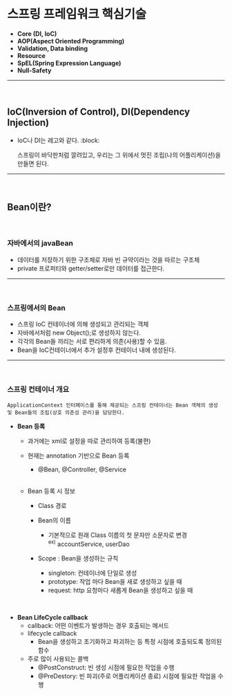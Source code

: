 # 스프링 프레임워크 핵심기술

- **Core (DI, IoC)**
- **AOP(Aspect Oriented Programming)**
- **Validation, Data binding**
- **Resource**
- **SpEL(Spring Expression Language)**
- **Null-Safety**

---

<br>

## IoC(Inversion of Control), DI(Dependency Injection)

- IoC나 DI는 레고와 같다. :block:

    스프링이 바닥판처럼 깔려있고, 우리는 그 위에서 멋진 조립(나의 어플리케이션)을 만들면 된다.

---

<br>

## Bean이란?

<br>

### 자바에서의 javaBean


- 데이터를 저장하기 위한 구조체로 자바 빈 규약이라는 것을 따르는 구조체
- private 프로퍼티와 getter/setter로만 데이터를 접근한다.

---
<br>

### 스프링에서의 Bean

- 스프링 IoC 컨테이너에 의해 생성되고 관리되는 객체
- 자바에서처럼 new Object();로 생성하지 않는다.
- 각각의 Bean들 끼리는 서로 편리하게 의존(사용)할 수 있음.
- Bean을 IoC컨테이너에서 추가 설정후 컨테이너 내에 생성된다.

---
<br>


### 스프링 컨테이너 개요

    ApplicationContext 인터페이스를 통해 제공되는 스프링 컨테이너는 Bean 객체의 생성 및 Bean들의 조립(상호 의존성 관리)을 담당한다.

- **Bean 등록**
    - 과거에는 xml로 설정을 따로 관리하여 등록(불편) <br>
    - 현재는 annotation 기반으로 Bean 등록
        - @Bean, @Controller, @Service
        <br> <br>

    - Bean 등록 시 정보
        - Class 경로

        - Bean의 이름
            - 기본적으로 원래 Class 이름의 첫 문자만 소문자로 변경 <br> 
            <sup>ex)</sup> accountService, userDao 

        - Scope : Bean을 생성하는 규칙
            - singleton: 컨테이너에 단일로 생성
            - prototype: 작업 마다 Bean을 새로 생성하고 싶을 때
            - request: http 요청마다 새롭게 Bean을 생성하고 싶을 때

<br>

- **Bean LifeCycle callback**
    - callback: 어떤 이벤트가 발생하는 경우 호출되는 메서드
    - lifecycle callback
        - Bean을 생성하고 초기화하고 파괴하는 등 특정 시점에 호출되도록 정의된 함수
    - 주로 많이 사용되는 콜백
        - @PostConstruct: 빈 생성 시점에 필요한 작업을 수행
        - @PreDestory: 빈 파괴(주로 어플리케이션 종료) 시점에 필요한 작업을 수행

